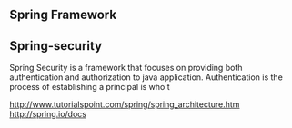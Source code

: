 Spring Framework
---




Spring-security
----
Spring Security is a framework that focuses on providing both authentication and authorization to java application. Authentication is the process of establishing a principal is who t



http://www.tutorialspoint.com/spring/spring_architecture.htm
http://spring.io/docs

